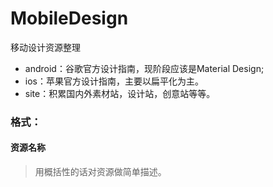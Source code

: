 # MobileDesign
移动设计资源整理
* android：谷歌官方设计指南，现阶段应该是Material Design;
* ios：苹果官方设计指南，主要以扁平化为主。
* site：积累国内外素材站，设计站，创意站等等。

### 格式：
#### 资源名称
> 用概括性的话对资源做简单描述。
